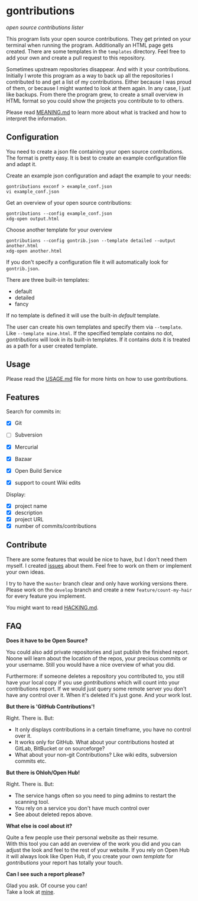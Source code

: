 # gontributions

*open source contributions lister*

This program lists your open source contributions.
They get printed on your terminal when running the program.
Additionally an HTML page gets created. There are some templates in the `templates` directory. Feel free to add your own and create a pull request to this repository.

Sometimes upstream repositories disappear. And with it your contributions.
Initially I wrote this program as a way to back up all the repositories I contributed to and get a list of my contributions.
Either because I was proud of them, or because I might wanted to look at them again.
In any case, I just like backups.
From there the program grew, to create a small overview in HTML format so you could show the projects you contribute to to others.

Please read [MEANING.md](MEANING.md) to learn more about what is tracked and how to interpret the information.

## Configuration
You need to create a json file containing your open source contributions. The format is pretty easy. It is best to create an example configuration file and adapt it.

Create an example json configuration and adapt the example to your needs:

```
gontributions exconf > example_conf.json
vi example_conf.json
```

Get an overview of your open source contributions:

```
gontributions --config example_conf.json
xdg-open output.html
```

Choose another template for your overview

```
gontributions --config gontrib.json --template detailed --output another.html
xdg-open another.html
```

If you don't specify a configuration file it will automatically look for `gontrib.json`.

There are three built-in templates:
- default
- detailed
- fancy

If no template is defined it will use the built-in *default* template.

The user can create his own templates and specify them via `--template`.
Like `--template mine.html`.
If the specified template contains no dot, *gontributions* will look in its built-in templates. If it contains dots it is treated as a path for a user created template.

## Usage
Please read the [USAGE.md](USAGE.md) file for more hints on how to use gontributions.

## Features
Search for commits in:
- [x] Git
- [ ] Subversion
- [x] Mercurial
- [x] Bazaar
- [x] Open Build Service

- [x] support to count Wiki edits

Display:
- [x] project name
- [x] description
- [x] project URL
- [x] number of commits/contributions

## Contribute
There are some features that would be nice to have, but I don't need them myself. I created [issues](https://github.com/jubalh/gontributions/issues) about them.
Feel free to work on them or implement your own ideas.

I try to have the `master` branch clear and only have working versions there. Please work on the `develop` branch and create a new `feature/count-my-hair` for every feature you implement.

You might want to read [HACKING.md](HACKING.md).

## FAQ
**Does it have to be Open Source?**

You could also add private repositories and just publish the finished report. Noone will learn about the location of the repos, your precious commits or your username. Still you would have a nice overview of what you did.

Furthermore: if someone deletes a repository you contributed to, you still have your local copy if you use *gontributions* which will count into your contributions report. If we would just query some remote server you don't have any control over it. When it's deleted it's just gone. And your work lost.

**But there is 'GitHub Contributions'!**

Right. There is. But:

- It only displays contributions in a certain timeframe, you have no control over it.
- It works only for GitHub. What about your contributions hosted at GitLab, BitBucket or on sourceforge?
- What about your non-git Contributions? Like wiki edits, subversion commits etc.

**But there is Ohloh/Open Hub!**

Right. There is. But:

- The service hangs often so you need to ping admins to restart the scanning tool.
- You rely on a service you don't have much control over
- See about deleted repos above.

**What else is cool about it?**

Quite a few people use their personal website as their resume.  
With this tool you can add an overview of the work you did and you can adjust the look and feel to the rest of your website.
If you rely on Open Hub it will always look like Open Hub, if you create your own *template* for *gontributions* your report has totally your touch.

**Can I see such a report please?**

Glad you ask. Of course you can!  
Take a look at [mine](http://iodoru.org/gontrib.html).
